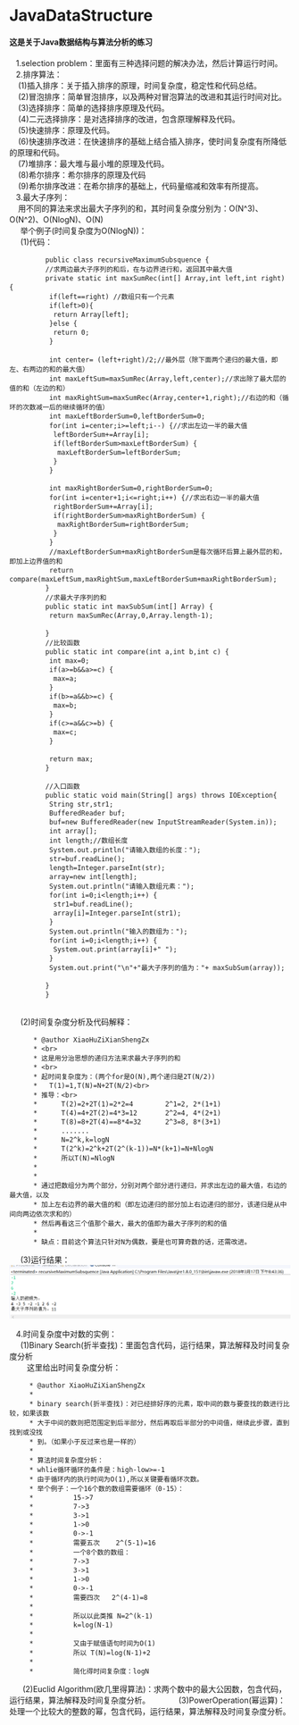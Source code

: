 # JavaDataStructure
#### 这是关于Java数据结构与算法分析的练习
    1.selection problem：里面有三种选择问题的解决办法，然后计算运行时间。<br>
    2.排序算法：<br>
     (1)插入排序：关于插入排序的原理，时间复杂度，稳定性和代码总结。<br>
     (2)冒泡排序：简单冒泡排序，以及两种对冒泡算法的改进和其运行时间对比。<br>
     (3)选择排序：简单的选择排序原理及代码。<br>
     (4)二元选择排序：是对选择排序的改进，包含原理解释及代码。<br>
     (5)快速排序：原理及代码。<br>
     (6)快速排序改进：在快速排序的基础上结合插入排序，使时间复杂度有所降低的原理和代码。<br>
     (7)堆排序：最大堆与最小堆的原理及代码。<br>
     (8)希尔排序：希尔排序的原理及代码<br>
     (9)希尔排序改进：在希尔排序的基础上，代码量缩减和效率有所提高。<br>
    3.最大子序列：<br>
      用不同的算法来求出最大子序列的和，其时间复杂度分别为：O(N^3)、O(N^2)、O(NlogN)、O(N)<br>
      举个例子(时间复杂度为O(NlogN))：<br>
      (1)代码：<br>
             
             
             public class recursiveMaximumSubsquence {
             //求两边最大子序列的和后，在与边界进行和，返回其中最大值
             private static int maxSumRec(int[] Array,int left,int right) {
              if(left==right) //数组只有一个元素
              if(left>0){
               return Array[left];	
              }else {
               return 0;
              }

              int center= (left+right)/2;//最外层（除下面两个递归的最大值，即左、右两边的和的最大值）
              int maxLeftSum=maxSumRec(Array,left,center);//求出除了最大层的值的和（左边的和）
              int maxRightSum=maxSumRec(Array,center+1,right);//右边的和（循环的次数减一后的继续循环的值）
              int maxLeftBorderSum=0,leftBorderSum=0;
              for(int i=center;i>=left;i--) {//求出左边一半的最大值
               leftBorderSum+=Array[i];
               if(leftBorderSum>maxLeftBorderSum) {
                maxLeftBorderSum=leftBorderSum;
               }
              }

              int maxRightBorderSum=0,rightBorderSum=0;
              for(int i=center+1;i<=right;i++) {//求出右边一半的最大值
               rightBorderSum+=Array[i];
               if(rightBorderSum>maxRightBorderSum) {
                maxRightBorderSum=rightBorderSum;
               }
              }
              //maxLeftBorderSum+maxRightBorderSum是每次循环后算上最外层的和，即加上边界值的和
              return compare(maxLeftSum,maxRightSum,maxLeftBorderSum+maxRightBorderSum);
             }
             //求最大子序列的和
             public static int maxSubSum(int[] Array) {
              return maxSumRec(Array,0,Array.length-1);

             }
             //比较函数
             public static int compare(int a,int b,int c) {
              int max=0;
              if(a>=b&&a>=c) {
               max=a;
              }
              if(b>=a&&b>=c) {
               max=b;
              }
              if(c>=a&&c>=b) {
               max=c;
              }

              return max;
             }

             //入口函数
             public static void main(String[] args) throws IOException{
              String str,str1;
              BufferedReader buf;
              buf=new BufferedReader(new InputStreamReader(System.in));
              int array[];
              int length;//数组长度
              System.out.println("请输入数组的长度：");
              str=buf.readLine();
              length=Integer.parseInt(str);
              array=new int[length];
              System.out.println("请输入数组元素：");
              for(int i=0;i<length;i++) {
               str1=buf.readLine();
               array[i]=Integer.parseInt(str1);
              }
              System.out.println("输入的数组为：");
              for(int i=0;i<length;i++) {
               System.out.print(array[i]+" ");
              }
              System.out.print("\n"+"最大子序列的值为："+ maxSubSum(array));

             }
             }
           
      (2)时间复杂度分析及代码解释：<br>
      
          * @author XiaoHuZiXianShengZx
          * <br>
          * 这是用分治思想的递归方法来求最大子序列的和
          * <br>
          * 起时间复杂度为：(两个for是O(N),两个递归是2T(N/2))
          *   T(1)=1,T(N)=N+2T(N/2)<br>
          * 推导：<br>
          *      T(2)=2+2T(1)=2*2=4        2^1=2, 2*(1+1)
          *      T(4)=4+2T(2)=4*3=12       2^2=4, 4*(2+1)
          *      T(8)=8+2T(4)==8*4=32      2^3=8, 8*(3+1)
          *      .......
          *      N=2^k,k=logN
          *      T(2^k)=2^k+2T(2^(k-1))=N*(k+1)=N+NlogN
          *      所以T(N)=NlogN
          * 
          * 
          * 通过把数组分为两个部分，分别对两个部分进行递归，并求出左边的最大值，右边的最大值，以及
          * 加上左右边界的最大值的和（即左边递归的部分加上右边递归的部分，该递归是从中间向两边依次求和的）
          * 然后再看这三个值那个最大，最大的值即为最大子序列的和的值
          * 
          * 缺点：目前这个算法只针对N为偶数，要是也可算奇数的话，还需改进。
  
      (3)运行结果：
         ![](https://github.com/Zxnaruto/JavaDataStructure/blob/master/TheSequenceOfArchitectural(最大子序列)/recursiveMaximumSubsquence/运行结果(recursiveMaximumSubsquence).png)
    
    4.时间复杂度中对数的实例：<br>
      (1)Binary Search(折半查找)：里面包含代码，运行结果，算法解释及时间复杂度分析<br>
         这里给出时间复杂度分析：
         
         * @author XiaoHuZiXianShengZx
         * 
         * binary search(折半查找)：对已经排好序的元素，取中间的数与要查找的数进行比较，如果该数
         * 大于中间的数则把范围定到后半部分，然后再取后半部分的中间值，继续此步骤，直到找到或没找
         * 到。（如果小于反过来也是一样的）
         * 
         * 算法时间复杂度分析：
         * whlie循环循环的条件是：high-low>=-1
         * 由于循环内的执行时间为O(1),所以关键要看循环次数。
         * 举个例子：一个16个数的数组需要循环（0-15）：
         *          15->7
         *          7->3
         *          3->1     
         *          1->0
         *          0->-1
         *          需要五次    2^(5-1)=16   
         *          一个8个数的数组：
         *          7->3
         *          3->1
         *          1->0
         *          0->-1
         *          需要四次   2^(4-1)=8
         *          
         *          所以以此类推 N=2^(k-1) 
         *          k=log(N-1)
         *          
         *          又由于赋值语句时间为O(1)
         *          所以 T(N)=log(N-1)+2
         *          
         *          简化得时间复杂度：logN
      
      (2)Euclid Algorithm(欧几里得算法)：求两个数中的最大公因数，包含代码，运行结果，算法解释及时间复杂度分析。
      
       (3)PowerOperation(幂运算)：处理一个比较大的整数的幂，包含代码，运行结果，算法解释及时间复杂度分析。
